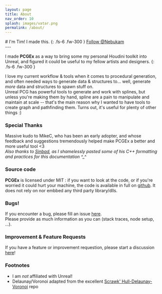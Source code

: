 ```yaml
---
layout: page
title: About
nav_order: 10
splash: images/vatar.png
permalink: /about/
---
```

<div class="product-header" style="--img:url('{{ site.baseurl }}/assets/images/vatar.png');"><div class="infos" markdown="1">
# I'm Tim!
I made this.
{: .fs-6 .fw-300 } 
<a class="github-button" href="https://github.com/Nebukam" data-color-scheme="no-preference: dark_dimmed; light: dark_dimmed; dark: dark_dimmed;" data-size="large" aria-label="Follow @Nebukam on GitHub">Follow @Nebukam</a>
</div></div>
---

I made **PCGEx** as a way to bring some my personal Houdini toolkit into Unreal, and figured it could be useful to my fellow artists and designers.
{: .fs-6 .fw-300 }

I love my current workflow & tools when it comes to procedural generation, and often needed ways to generate data & structures to... well, generate *more* data and structures to spawn stuff on.  
Unreal PCG has powerful tools to generate and work with splines, but unless you're making them by hand, spline are a pain to manipulate and maintain at scale -- that's the main reason why I wanted to have tools to create graph and pathfinding them. Turns out, it's useful for plenty of other things :)

### Special Thanks
Massive kudo to MikeC, who has been an early adopter, and whose feedback and suggestions tremendously helped make PCGEx a better and more useful tool <3   
*Also thanks to [Sinbad](https://github.com/sinbad), as I shamelessly pasted some of his C++ formatting and practices for this documentation ^_^*

### Source code
**PCGEx** is licensed under MIT : if you want to look at the code, or if you're worried it could hurt your machine, the code is available in full on [github](https://github.com/Nebukam/PCGExtendedToolkit). It does not rely on nor embbed any third party library/dlls.

### Bugs!
If you encounter a bug, please fill an issue [here](https://github.com/Nebukam/PCGExtendedToolkit/issues).  
Please provide as much information as you can (stack traces, node setup, ...).

### Improvement & Feature Requests
If you have a feature or improvement requestion, please start a discussion [here](https://github.com/Nebukam/PCGExtendedToolkit/discussions/categories/ideas)!  

### Footnotes
- I am *not* affiliated with Unreal!
- Delaunay/Voronoi adapted from the excellent [Scrawk' Hull-Delaunay-Voronoi](https://github.com/Scrawk/Hull-Delaunay-Voronoi) repo